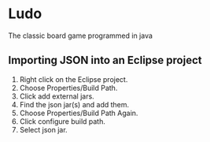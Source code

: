 # Ludo
The classic board game programmed in java

## Importing JSON into an Eclipse project
1. Right click on the Eclipse project.
2. Choose Properties/Build Path.
4. Click add external jars.
5. Find the json jar(s) and add them.
6. Choose Properties/Build Path Again.
7. Click configure build path.
8. Select json jar.


